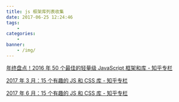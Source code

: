 ```yaml
---
title: js 框架库列表收集
date: 2017-06-25 12:24:46
tags:
    -
categories:
    -
banner:
    - /img/
---
```


[年终盘点！2016 年 50 个最佳的轻量级 JavaScript 框架和库 - 知乎专栏](https://zhuanlan.zhihu.com/p/24598210?hmsr=toutiao.io&utm_medium=toutiao.io&utm_source=toutiao.io)

[2017 年 3 月：15 个有趣的 JS 和 CSS 库 - 知乎专栏](https://zhuanlan.zhihu.com/p/26023672?hmsr=toutiao.io&utm_medium=toutiao.io&utm_source=toutiao.io)

[2017 年 6 月：15 个有趣的 JS 和 CSS 库 - 知乎专栏](https://zhuanlan.zhihu.com/p/27447083?hmsr=toutiao.io&utm_medium=toutiao.io&utm_source=toutiao.io)